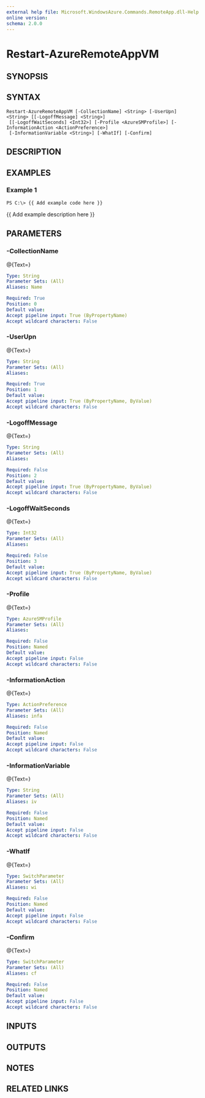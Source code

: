 ```yaml
---
external help file: Microsoft.WindowsAzure.Commands.RemoteApp.dll-Help.xml
online version: 
schema: 2.0.0
---
```


# Restart-AzureRemoteAppVM
## SYNOPSIS

## SYNTAX

```
Restart-AzureRemoteAppVM [-CollectionName] <String> [-UserUpn] <String> [[-LogoffMessage] <String>]
 [[-LogoffWaitSeconds] <Int32>] [-Profile <AzureSMProfile>] [-InformationAction <ActionPreference>]
 [-InformationVariable <String>] [-WhatIf] [-Confirm]
```

## DESCRIPTION

## EXAMPLES

### Example 1
```
PS C:\> {{ Add example code here }}
```

{{ Add example description here }}

## PARAMETERS

### -CollectionName
@{Text=}

```yaml
Type: String
Parameter Sets: (All)
Aliases: Name

Required: True
Position: 0
Default value: 
Accept pipeline input: True (ByPropertyName)
Accept wildcard characters: False
```

### -UserUpn
@{Text=}

```yaml
Type: String
Parameter Sets: (All)
Aliases: 

Required: True
Position: 1
Default value: 
Accept pipeline input: True (ByPropertyName, ByValue)
Accept wildcard characters: False
```

### -LogoffMessage
@{Text=}

```yaml
Type: String
Parameter Sets: (All)
Aliases: 

Required: False
Position: 2
Default value: 
Accept pipeline input: True (ByPropertyName, ByValue)
Accept wildcard characters: False
```

### -LogoffWaitSeconds
@{Text=}

```yaml
Type: Int32
Parameter Sets: (All)
Aliases: 

Required: False
Position: 3
Default value: 
Accept pipeline input: True (ByPropertyName, ByValue)
Accept wildcard characters: False
```

### -Profile
@{Text=}

```yaml
Type: AzureSMProfile
Parameter Sets: (All)
Aliases: 

Required: False
Position: Named
Default value: 
Accept pipeline input: False
Accept wildcard characters: False
```

### -InformationAction
@{Text=}

```yaml
Type: ActionPreference
Parameter Sets: (All)
Aliases: infa

Required: False
Position: Named
Default value: 
Accept pipeline input: False
Accept wildcard characters: False
```

### -InformationVariable
@{Text=}

```yaml
Type: String
Parameter Sets: (All)
Aliases: iv

Required: False
Position: Named
Default value: 
Accept pipeline input: False
Accept wildcard characters: False
```

### -WhatIf
@{Text=}

```yaml
Type: SwitchParameter
Parameter Sets: (All)
Aliases: wi

Required: False
Position: Named
Default value: 
Accept pipeline input: False
Accept wildcard characters: False
```

### -Confirm
@{Text=}

```yaml
Type: SwitchParameter
Parameter Sets: (All)
Aliases: cf

Required: False
Position: Named
Default value: 
Accept pipeline input: False
Accept wildcard characters: False
```

## INPUTS

## OUTPUTS

## NOTES

## RELATED LINKS

